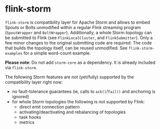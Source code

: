 # flink-storm

`flink-storm` is compatibility layer for Apache Storm and allows to embed Spouts or Bolts unmodified within a regular Flink streaming program (`SpoutWrapper` and `BoltWrapper`).
Additionally, a whole Storm topology can be submitted to Flink (see `FlinkLocalCluster`, and `FlinkSubmitter`).
Only a few minor changes to the original submitting code are required.
The code that builds the topology itself, can be reused unmodified. See `flink-storm-examples` for a simple word-count example.

**Please note**: Do not add `storm-core` as a dependency. It is already included via `flink-storm`.

The following Storm features are not (yet/fully) supported by the compatibility layer right now:
* no fault-tolerance guarantees (ie, calls to `ack()`/`fail()` and anchoring is ignored)
* for whole Storm topologies the following is not supported by Flink:
  * direct emit connection pattern
  * activating/deactivating and rebalancing of topologies
  * task hooks
  * metrics

